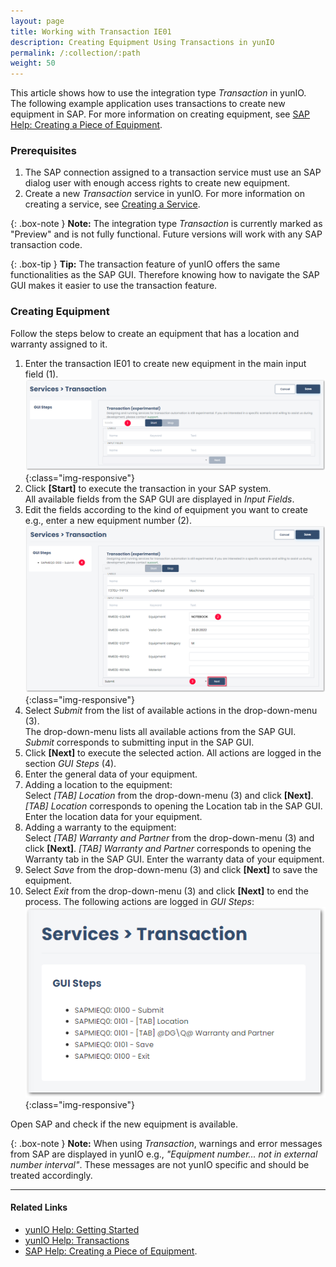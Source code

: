 ```yaml
---
layout: page
title: Working with Transaction IE01
description: Creating Equipment Using Transactions in yunIO
permalink: /:collection/:path
weight: 50
---
```


This article shows how to use the integration type *Transaction* in yunIO.<br>
The following example application uses transactions to create new equipment in SAP.
For more information on creating equipment, see [SAP Help: Creating a Piece of Equipment](https://help.sap.com/viewer/f0e0dd7850e64947aa66a647f8d3af09/6.18.latest/en-US/bc78bb53707db44ce10000000a174cb4.html).


### Prerequisites

1. The SAP connection assigned to a transaction service must use an SAP dialog user with enough access rights to create new equipment. 
2. Create a new *Transaction* service in yunIO.
For more information on creating a service, see [Creating a Service](https://help.theobald-software.com/en/yunio/getting-started#creating-a-service).<br>

{: .box-note }
**Note:** The integration type *Transaction* is currently marked as "Preview" and is not fully functional. 
Future versions will work with any SAP transaction code.

{: .box-tip }
**Tip:** The transaction feature of yunIO offers the same functionalities as the SAP GUI. 
Therefore knowing how to navigate the SAP GUI makes it easier to use the transaction feature. 

### Creating Equipment

Follow the steps below to create an equipment that has a location and warranty assigned to it.<br>

1. Enter the transaction IE01 to create new equipment in the main input field (1). <br>
![yunio-Transaction](/img/contents/yunio/transaction.png){:class="img-responsive"}
2. Click **[Start]** to execute the transaction in your SAP system.<br>
All available fields from the SAP GUI are displayed in *Input Fields*.<br>
3. Edit the fields according to the kind of equipment you want to create e.g., enter a new equipment number (2).
![yunio-Transaction-IE01](/img/contents/yunio/transaction-ie01.png){:class="img-responsive"}
4. Select *Submit* from the list of available actions in the drop-down-menu (3).<br>
The drop-down-menu lists all available actions from the SAP GUI.
*Submit* corresponds to submitting input in the SAP GUI.
5. Click **[Next]** to execute the selected action. All actions are logged in the section *GUI Steps* (4).
5. Enter the general data of your equipment. 
6. Adding a location to the equipment: <br>Select *[TAB] Location* from the drop-down-menu (3) and click **[Next]**.
*[TAB] Location* corresponds to opening the Location tab in the SAP GUI.
Enter the location data for your equipment.
7. Adding a warranty to the equipment: <br>Select *[TAB] Warranty and Partner* from the drop-down-menu (3) and click **[Next]**.
*[TAB] Warranty and Partner* corresponds to opening the Warranty tab in the SAP GUI.
Enter the warranty data of your equipment.
8. Select *Save* from the drop-down-menu (3) and click **[Next]** to save the equipment.
9. Select *Exit* from the drop-down-menu (3) and click **[Next]** to end the process.
The following actions are logged in *GUI Steps*:<br>
![yunio-GUI-Steps](/img/contents/yunio/transaction-guisteps.png){:class="img-responsive"}

Open SAP and check if the new equipment is available.

{: .box-note }
**Note:** When using *Transaction*, warnings and error messages from SAP are displayed in yunIO e.g., *"Equipment number... not in external number interval"*.
These messages are not yunIO specific and should be treated accordingly.

******

#### Related Links
- [yunIO Help: Getting Started](https://help.theobald-software.com/en/yunio/getting-started)
- [yunIO Help: Transactions](https://help.theobald-software.com/en/yunio/transactions)
- [SAP Help: Creating a Piece of Equipment](https://help.sap.com/viewer/f0e0dd7850e64947aa66a647f8d3af09/6.18.latest/en-US/bc78bb53707db44ce10000000a174cb4.html).
